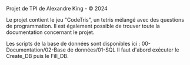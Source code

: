 Projet de TPI de Alexandre King - © 2024

Le projet contient le jeu "CodeTris", un tetris mélangé avec des questions de programmation. Il est également possible de trouver toute la documentation concernant le projet.

Les scripts de la base de données sont disponibles ici : 00-Documentation/02-Base de données/01-SQL
Il faut d'abord exécuter le Create_DB puis le Fill_DB. 
